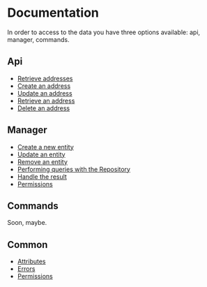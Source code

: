 # Documentation

In order to access to the data you have three options available: api, manager, commands.

## Api

* [Retrieve addresses](api/admin/index.md)
* [Create an address](api/admin/create.md) 
* [Update an address](api/admin/update.md)
* [Retrieve an address](api/admin/show.md)
* [Delete an address](api/admin/delete.md)

## Manager

* [Create a new entity](manager/create.md)
* [Update an entity](manager/update.md)
* [Remove an entity](manager/remove.md)
* [Performing queries with the Repository](manager/repository.md)
* [Handle the result](manager/result.md)
* [Permissions](manager/permissions.md)

## Commands

Soon, maybe.


## Common

* [Attributes](common/attributes.md)
* [Errors](common/errors.md)
* [Permissions](common/permissions.md)
